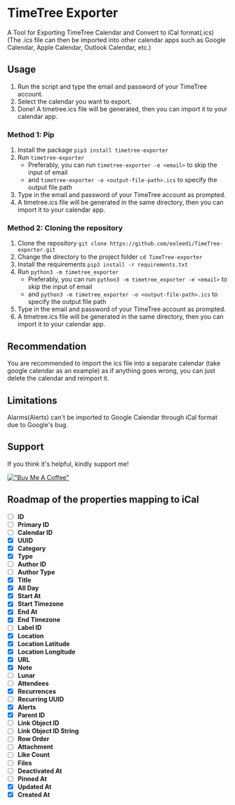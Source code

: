 # TimeTree Exporter

A Tool for Exporting TimeTree Calendar and Convert to iCal format(.ics) \
(The .ics file can then be imported into other calendar apps such as Google Calendar, Apple Calendar, Outlook Calendar, etc.)

## Usage

1. Run the script and type the email and password of your TimeTree account.
2. Select the calendar you want to export.
3. Done! A timetree.ics file will be generated, then you can import it to your calendar app.

### Method 1: Pip

1. Install the package `pip3 install timetree-exporter`
2. Run `timetree-exporter`
   - Preferably, you can run `timetree-exporter -e <email>` to skip the input of email
   - and `timetree-exporter -o <output-file-path>.ics` to specify the output file path
3. Type in the email and password of your TimeTree account as prompted.
4. A timetree.ics file will be generated in the same directory, then you can import it to your calendar app.

### Method 2: Cloning the repository

1. Clone the repository `git clone https://github.com/eoleedi/TimeTree-exporter.git`
2. Change the directory to the project folder `cd TimeTree-exporter`
3. Install the requirements `pip3 install -r requirements.txt`
4. Run `python3 -m timetree_exporter`
    - Preferably, you can run `python3 -m timetree_exporter -e <email>` to skip the input of email
    - and `python3 -m timetree_exporter -o <output-file-path>.ics` to specify the output file path
5. Type in the email and password of your TimeTree account as prompted.
6. A timetree.ics file will be generated in the same directory, then you can import it to your calendar app.

## Recommendation

You are recommended to import the ics file into a separate calendar (take google calendar as an example) as if anything goes wrong, you can just delete the calendar and reimport it.

## Limitations

Alarms(Alerts) can't be imported to Google Calendar through iCal format due to Google's bug.

## Support

If you think it's helpful, kindly support me!

[!["Buy Me A Coffee"](https://www.buymeacoffee.com/assets/img/custom_images/orange_img.png)](https://www.buymeacoffee.com/eoleedi)

## Roadmap of the properties mapping to iCal

- [ ] **ID**
- [ ] **Primary ID**
- [ ] **Calendar ID**
- [x] **UUID**
- [x] **Category**
- [x] **Type**
- [ ] **Author ID**
- [ ] **Author Type**
- [x] **Title**
- [x] **All Day**
- [x] **Start At**
- [x] **Start Timezone**
- [x] **End At**
- [x] **End Timezone**
- [ ] **Label ID**
- [x] **Location**
- [x] **Location Latitude**
- [x] **Location Longitude**
- [x] **URL**
- [x] **Note**
- [ ] **Lunar**
- [ ] **Attendees**
- [x] **Recurrences**
- [ ] **Recurring UUID**
- [x] **Alerts**
- [x] **Parent ID**
- [ ] **Link Object ID**
- [ ] **Link Object ID String**
- [ ] **Row Order**
- [ ] **Attachment**
- [ ] **Like Count**
- [ ] **Files**
- [ ] **Deactivated At**
- [ ] **Pinned At**
- [x] **Updated At**
- [x] **Created At**
